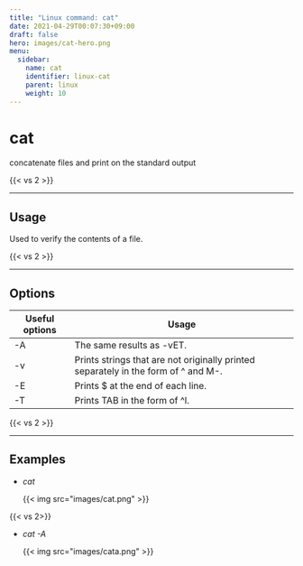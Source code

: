 ```yaml
---
title: "Linux command: cat"
date: 2021-04-29T00:07:30+09:00
draft: false
hero: images/cat-hero.png
menu:
  sidebar:
    name: cat
    identifier: linux-cat
    parent: linux
    weight: 10
---
```



# cat 
concatenate files and print on the standard output

{{< vs 2 >}}

---
## Usage
Used to verify the contents of a file.

{{< vs 2 >}}

---
## Options

   | Useful options | Usage                                                                              |
   | -------------- | ---------------------------------------------------------------------------------- |
   | -A             | The same results as -vET.                                                          |
   | -v             | Prints strings that are not originally printed separately in the form of ^ and M-. |
   | -E             | Prints $ at the end of each line.                                                  |
   | -T             | Prints TAB in the form of ^l.                                                      |

{{< vs 2 >}}

---
## Examples

   - *cat*
  
      {{< img src="images/cat.png" >}}

   {{< vs 2>}}
   - *cat -A*

     {{< img src="images/cata.png" >}}
